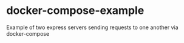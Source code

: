 # docker-compose-example
Example of two express servers sending requests to one another via docker-compose

